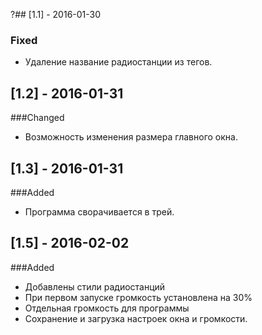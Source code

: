 ?## [1.1] - 2016-01-30
### Fixed
- Удаление название радиостанции из тегов.

## [1.2] - 2016-01-31
###Changed 
- Возможность изменения размера главного окна.

## [1.3] - 2016-01-31
###Added 
- Программа сворачивается в трей.

## [1.5] - 2016-02-02
###Added 
- Добавлены стили радиостанций
- При первом запуске громкость установлена на 30%
- Отдельная громкость для программы
- Сохранение и загрузка настроек окна и громкости.
